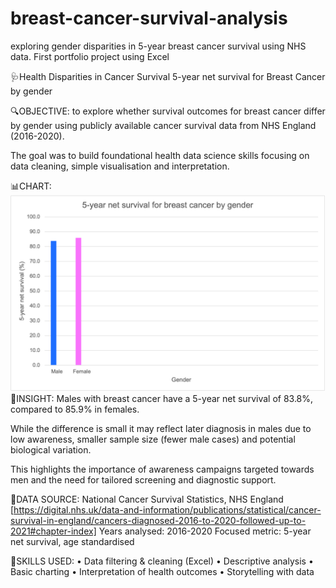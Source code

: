 # breast-cancer-survival-analysis
exploring gender disparities in 5-year breast cancer survival using NHS data. First portfolio project using Excel


🩺Health Disparities in Cancer Survival
5-year net survival for Breast Cancer by gender


🔍OBJECTIVE: to explore whether survival outcomes for breast cancer differ by gender using publicly available cancer survival data from NHS England (2016-2020).

The goal was to build foundational health data science skills focusing on data cleaning, simple visualisation and interpretation.

📊CHART:
![Breast cancer survival chart](breast_cancer_chart.png)
🧾INSIGHT: Males with breast cancer have a 5-year net survival of 83.8%, compared to 85.9% in females. 

While the difference is small it may reflect later diagnosis in males due to low awareness, smaller sample size (fewer male cases) and potential biological variation.

This highlights the importance of awareness campaigns targeted towards men and the need for tailored screening and diagnostic support.

📁DATA SOURCE: National Cancer Survival Statistics, NHS England [https://digital.nhs.uk/data-and-information/publications/statistical/cancer-survival-in-england/cancers-diagnosed-2016-to-2020-followed-up-to-2021#chapter-index] 
Years analysed: 2016-2020
Focused metric: 5-year net survival, age standardised 

🚀SKILLS USED:
•	Data filtering & cleaning (Excel)
•	Descriptive analysis
•	Basic charting
•	Interpretation of health outcomes
•	Storytelling with data
